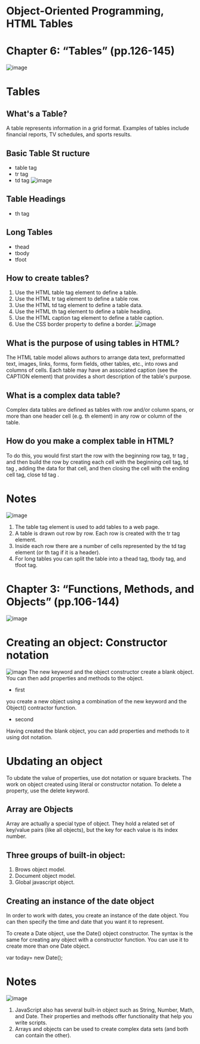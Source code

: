 # Object-Oriented Programming, HTML Tables

# Chapter 6: “Tables” (pp.126-145)
![image](https://www.mediumpedia.com/wp-content/uploads/2020/08/Create-Tables-in-HTML.png)
# Tables 
## What's a Table?
A table represents information in a grid format.
Examples of tables include financial reports, TV
schedules, and sports results.
## Basic Table St ructure
* table tag
* tr tag
* td tag
![image](https://ictacademy.com.ng/wp-content/uploads/2017/10/HTML-Table-Structure.png)
## Table Headings
* th tag
## Long Tables
* thead
* tbody
* tfoot

## How to create tables?
1. Use the HTML table tag element to define a table.
2. Use the HTML tr tag element to define a table row.
3. Use the HTML td tag element to define a table data.
4. Use the HTML th tag element to define a table heading.
5. Use the HTML caption tag element to define a table caption.
6. Use the CSS border property to define a border.
![image](https://docs.nomagic.com/download/attachments/36311706/HTML%20tag%20for%20fragments%20of%20table.png?version=1&modificationDate=1446608966027&api=v2)


## What is the purpose of using tables in HTML?
The HTML table model allows authors to arrange data text, preformatted text, images, links, forms, form fields, other tables, etc., into rows and columns of cells. Each table may have an associated caption (see the CAPTION element) that provides a short description of the table's purpose.
## What is a complex data table?
Complex data tables are defined as tables with row and/or column spans, or more than one header cell (e.g. th element) in any row or column of the table.

## How do you make a complex table in HTML?
To do this, you would first start the row with the beginning row tag, tr tag , and then build the row by creating each cell with the beginning cell tag, td tag , adding the data for that cell, and then closing the cell with the ending cell tag, close td tag .

# Notes
![image](https://9to5mac.com/wp-content/uploads/sites/6/2019/03/Untitled.png?w=1500)
1. The table tag element is used to add tables to a web
page.
2. A table is drawn out row by row. Each row is created
with the tr tag element.
3. Inside each row there are a number of cells
represented by the td tag element (or th tag if it is a
header).
4. For long tables you can split the table into a thead tag, tbody tag, and tfoot tag.
# Chapter 3: “Functions, Methods, and Objects” (pp.106-144)
![image](https://cloudreports.net/wp-content/uploads/2019/06/Function_machine2.png)
# Creating an object: Constructor notation
![image](https://lh3.googleusercontent.com/JWGejWy-5UEIY4S3q6FNXkq3b7H0PbECFGRFiOlE3rDsvqY2c3yaTPwXxlhes7NNcz77vfBSs2nFME6GNEP9kDajiGD62-bjE3YxFQX2Jyr4Cs40IDTE4fNWFc9JHUfXgi_SbsHvCPEncJA1Fk_MH5rqCtMEEp-YIWFT2X5EBXAup910lnt_HqTB7MAR-Ipgx_gIN-WejB8q1p3x3goAK-fhykFYNnRvcLO0hJhQDb6niwYET13BlHgvehiFaESb9R9LJ4Uq_9iyaBrqisZBmWN45PIOggWbcqWiZf1tFo6_Ah-o00SAEey_MwdwpntmzZi7kBZA4gq2ibHmakHCq2t_i8760yenwMPPhrk7unDNiMHnqp3fYxjzOvNTc-NKxOl-1oJFbiwdyNU_TwccbfsGhCwtJg8tQmVbtTSdy_Vv-FUayhc0CPQiDHirDNwCkqRX5oWHkfcMfynVNyERU-weB-5J7ReTRUgWsfKe60BfQx1emhwjJ0wI_0rmlN4RN_2MjDEz3cwSUgVUmZw1z1JzYoHy8A0Uz_VWIi0Y59ysAnYXVekqwqp7jNtmsfMrtoemq1caDe7J4EQ3u8iVa5YbUk8d4ijud9e-AU1urV0EbFIn-xYrtIYZFWRf_yuK5Sqap7e89CiBd6tq9sHLteR3201C_Pcy0vsQmWwfZA=w759-h341-no)
The new keyword and the object constructor create a blank object. You can then add properties and methods to the object.
* first   
 
 you create a new object using a combination of the new keyword and the Object() contractor function.
* second  

Having created the blank object, you can add properties and methods to it using dot notation.

# Ubdating an object
To ubdate the value of properties, use dot notation or square brackets. The work on object created using literal or constructor notation. To delete a property, use the delete keyword.

## Array are Objects
Array are actually a special type of object. They hold a related set of key/value pairs (like all objects), but the key for each value is its index number.

## Three groups of built-in object:
1. Brows object model.
2. Document object model.
3. Global javascript object.
## Creating an instance of the date object
In order to work with dates, you create an instance of the date object. You can then specify the time and date that you want it to represent.   

To create a Date object, use the Date() object constructor. The syntax is the same for creating any object with a constructor function. You can use it to create more than one Date object.  

var today= new Date();

# Notes
![image](https://9to5mac.com/wp-content/uploads/sites/6/2019/03/Untitled.png?w=1500)
1. JavaScript also has several built-in object such as String, Number, Math, and Date. Their properties and methods offer functionality that help you write scripts.
2. Arrays and objects can be used to create complex data sets (and both can contain the other).

